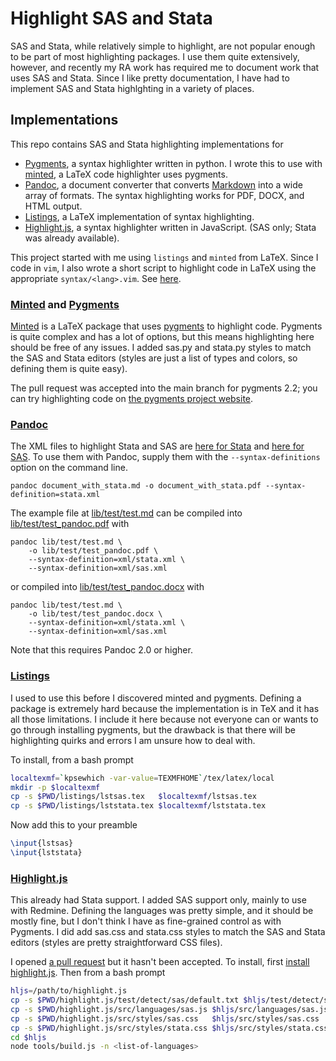Highlight SAS and Stata
=======================

SAS and Stata, while relatively simple to highlight, are not popular enough to be part of most highlighting packages. I use them quite extensively, however, and recently my RA work has required me to document work that uses SAS and Stata. Since I like pretty documentation, I have had to implement SAS and Stata highlghting in a variety of places.

Implementations
---------------

This repo contains SAS and Stata highlighting implementations for

- [Pygments](https://bitbucket.org/birkenfeld/pygments-main), a syntax highlighter written in python. I wrote this to use with [minted](https://github.com/gpoore/minted), a LaTeX code highlighter uses pygments.
- [Pandoc](http://pandoc.org), a document converter that converts [Markdown](https://github.com/adam-p/markdown-here/wiki/Markdown-Cheatsheet) into a wide array of formats. The syntax highlighting works for PDF, DOCX, and HTML output.
- [Listings](http://tug.ctan.org/tex-archive/macros/latex/contrib/listings/), a LaTeX implementation of syntax highlighting.
- [Highlight.js](https://github.com/isagalaev/highlight.js), a syntax highlighter written in JavaScript. (SAS only; Stata was already available).

This project started with me using `listings` and `minted` from LaTeX. Since I code in `vim`, I also wrote a short script to highlight code in LaTeX using the appropriate `syntax/<lang>.vim`. See [here](https://github.com/mcaceresb/dotvim/tree/master/bundle/latex-fenced-languages).

### [Minted](https://github.com/gpoore/minted) and [Pygments](https://bitbucket.org/birkenfeld/pygments-main)

[Minted](https://github.com/gpoore/minted) is a LaTeX package that uses [pygments](https://bitbucket.org/birkenfeld/pygments-main) to highlight code. Pygments is quite complex and has a lot of options, but this means highlighting here should be free of any issues. I added sas.py and stata.py styles to match the SAS and Stata editors (styles are just a list of types and colors, so defining them is quite easy).

The pull request was accepted into the main branch for pygments 2.2; you can try highlighting code on [the pygments project website](http://pygments.org).

### [Pandoc](http://pandoc.org)

The XML files to highlight Stata and SAS are [here for Stata](xml/stata.xml) and
[here for SAS](xml/sas.xml). To use them with Pandoc, supply them with the
`--syntax-definitions` option on the command line.

```
pandoc document_with_stata.md -o document_with_stata.pdf --syntax-definition=stata.xml
```

The example file at [lib/test/test.md](lib/test/test.md) can be compiled into [lib/test/test_pandoc.pdf](lib/test/test_pandoc.pdf) with
```
pandoc lib/test/test.md \
    -o lib/test/test_pandoc.pdf \
    --syntax-definition=xml/stata.xml \
    --syntax-definition=xml/sas.xml
```

or compiled into [lib/test/test_pandoc.docx](lib/test/test_pandoc.docx) with

```
pandoc lib/test/test.md \
    -o lib/test/test_pandoc.docx \
    --syntax-definition=xml/stata.xml \
    --syntax-definition=xml/sas.xml
```

Note that this requires Pandoc 2.0 or higher.

### [Listings](http://tug.ctan.org/tex-archive/macros/latex/contrib/listings)

I used to use this before I discovered minted and pygments. Defining a package is extremely hard because the implementation is in TeX and it has all those limitations. I include it here because not everyone can or wants to go through installing pygments, but the drawback is that there will be highlighting quirks and errors I am unsure how to deal with.

To install, from a bash prompt
```bash
localtexmf=`kpsewhich -var-value=TEXMFHOME`/tex/latex/local
mkdir -p $localtexmf
cp -s $PWD/listings/lstsas.tex   $localtexmf/lstsas.tex
cp -s $PWD/listings/lststata.tex $localtexmf/lststata.tex
```

Now add this to your preamble
```tex
\input{lstsas}
\input{lststata}
```

### [Highlight.js](https://github.com/isagalaev/highlight.js)

This already had Stata support. I added SAS support only, mainly to use with Redmine. Defining the languages was pretty simple, and it should be mostly fine, but I don't think I have as fine-grained control as with Pygments. I did add sas.css and stata.css styles to match the SAS and Stata editors (styles are pretty straightforward CSS files).

I opened [a pull request](https://github.com/isagalaev/highlight.js/pull/1165) but it hasn't been accepted. To install, first [install highlight.js](https://github.com/isagalaev/highlight.js). Then from a bash prompt
```bash
hljs=/path/to/highlight.js
cp -s $PWD/highlight.js/test/detect/sas/default.txt $hljs/test/detect/sas/default.txt
cp -s $PWD/highlight.js/src/languages/sas.js $hljs/src/languages/sas.js
cp -s $PWD/highlight.js/src/styles/sas.css   $hljs/src/styles/sas.css
cp -s $PWD/highlight.js/src/styles/stata.css $hljs/src/styles/stata.css
cd $hljs
node tools/build.js -n <list-of-languages>
```

